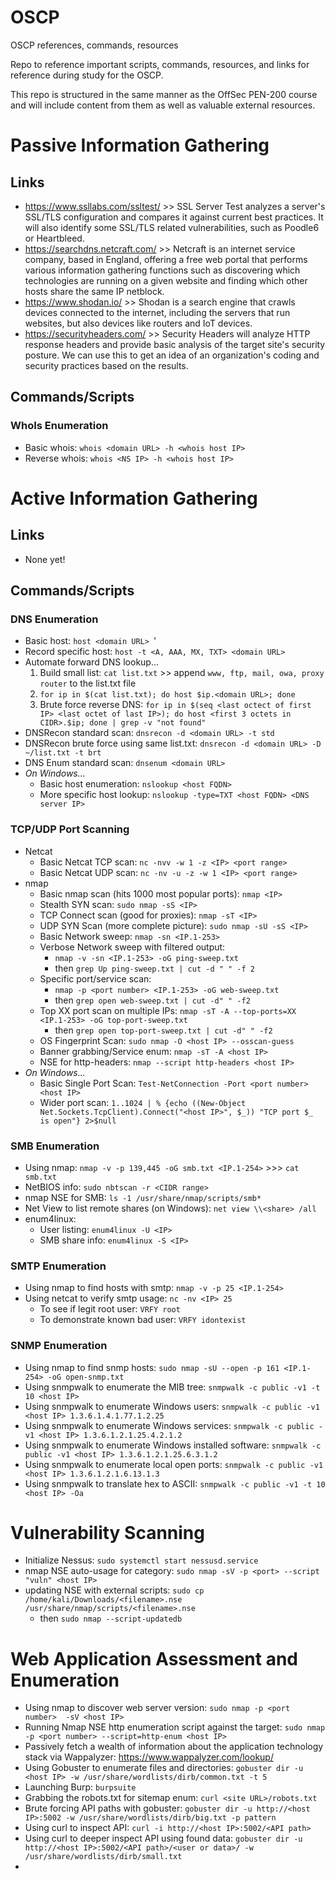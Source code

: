# OSCP
OSCP references, commands, resources

Repo to reference important scripts, commands, resources, and links for reference during study for the OSCP.

This repo is structured in the same manner as the OffSec PEN-200 course and will include content from them as well as valuable external resources.

# **Passive Information Gathering**

## **Links**

- https://www.ssllabs.com/ssltest/ >> SSL Server Test analyzes a server's SSL/TLS configuration and compares it against current best practices. It will also identify some SSL/TLS related vulnerabilities, such as Poodle6 or Heartbleed. 
- https://searchdns.netcraft.com/ >> Netcraft is an internet service company, based in England, offering a free web portal that performs various information gathering functions such as discovering which technologies are running on a given website and finding which other hosts share the same IP netblock.
- https://www.shodan.io/ >> Shodan is a search engine that crawls devices connected to the internet, including the servers that run websites, but also devices like routers and IoT devices.
- https://securityheaders.com/ >> Security Headers will analyze HTTP response headers and provide basic analysis of the target site's security posture. We can use this to get an idea of an organization's coding and security practices based on the results.

## **Commands/Scripts**

### WhoIs Enumeration

- Basic whois: ``` whois <domain URL> -h <whois host IP> ```
- Reverse whois: ``` whois <NS IP> -h <whois host IP> ```

# **Active Information Gathering**

## **Links**

- None yet!

## **Commands/Scripts**

### DNS Enumeration

- Basic host: ```host <domain URL> ```'
- Record specific host: ```host -t <A, AAA, MX, TXT> <domain URL>```
- Automate forward DNS lookup...
  1. Build small list: ```cat list.txt``` >> append ```www, ftp, mail, owa, proxy router``` to the list.txt file
  2. ```for ip in $(cat list.txt); do host $ip.<domain URL>; done```
  3. Brute force reverse DNS: ```for ip in $(seq <last octect of first IP> <last octet of last IP>); do host <first 3 octets in CIDR>.$ip; done | grep -v "not found"```
- DNSRecon standard scan: ```dnsrecon -d <domain URL> -t std```
- DNSRecon brute force using same list.txt: ```dnsrecon -d <domain URL> -D ~/list.txt -t brt```
- DNS Enum standard scan: ```dnsenum <domain URL>```
- _On Windows..._
  - Basic host enumeration: ```nslookup <host FQDN>```
  - More specific host lookup: ```nslookup -type=TXT <host FQDN> <DNS server IP>```

### TCP/UDP Port Scanning

- Netcat
  - Basic Netcat TCP scan: ```nc -nvv -w 1 -z <IP> <port range>```
  - Basic Netcat UDP scan: ```nc -nv -u -z -w 1 <IP> <port range>```
- nmap
  - Basic nmap scan (hits 1000 most popular ports): ```nmap <IP>```
  - Stealth SYN scan: ```sudo nmap -sS <IP>```
  - TCP Connect scan (good for proxies): ```nmap -sT <IP>```
  - UDP SYN Scan (more complete picture): ```sudo nmap -sU -sS <IP>```
  - Basic Network sweep: ```nmap -sn <IP.1-253>```
  - Verbose Network sweep with filtered output:
    - ```nmap -v -sn <IP.1-253> -oG ping-sweep.txt```
    - then ```grep Up ping-sweep.txt | cut -d " " -f 2```
  - Specific port/service scan:
    - ```nmap -p <port number> <IP.1-253> -oG web-sweep.txt```
    - then ```grep open web-sweep.txt | cut -d" " -f2```
  - Top XX port scan on multiple IPs: ```nmap -sT -A --top-ports=XX <IP.1-253> -oG top-port-sweep.txt```
    - then ```grep open top-port-sweep.txt | cut -d" " -f2```
  - OS Fingerprint Scan: ```sudo nmap -O <host IP> --osscan-guess```
  - Banner grabbing/Service enum: ```nmap -sT -A <host IP>```
  - NSE for http-headers: ```nmap --script http-headers <host IP>```
- _On Windows..._
  - Basic Single Port Scan: ```Test-NetConnection -Port <port number> <host IP>```
  - Wider port scan: ```1..1024 | % {echo ((New-Object Net.Sockets.TcpClient).Connect("<host IP>", $_)) "TCP port $_ is open"} 2>$null```

### SMB Enumeration

- Using nmap: ```nmap -v -p 139,445 -oG smb.txt <IP.1-254>``` >>> ```cat smb.txt```
- NetBIOS info: ```sudo nbtscan -r <CIDR range>```
- nmap NSE for SMB: ```ls -1 /usr/share/nmap/scripts/smb*```
- Net View to list remote shares (on Windows): ```net view \\<share> /all```
- enum4linux:
  - User listing: ```enum4linux -U <IP>```
  - SMB share info: ```enum4linux -S <IP>```

### SMTP Enumeration

- Using nmap to find hosts with smtp: ```nmap -v -p 25 <IP.1-254>```
- Using netcat to verify smtp usage: ```nc -nv <IP> 25```
  - To see if legit root user: ```VRFY root```
  - To demonstrate known bad user: ```VRFY idontexist```
 
### SNMP Enumeration

- Using nmap to find snmp hosts: ```sudo nmap -sU --open -p 161 <IP.1-254> -oG open-snmp.txt```
- Using snmpwalk to enumerate the MIB tree: ```snmpwalk -c public -v1 -t 10 <host IP>```
- Using snmpwalk to enumerate Windows users: ```snmpwalk -c public -v1 <host IP> 1.3.6.1.4.1.77.1.2.25```
- Using snmpwalk to enumerate Windows services: ```snmpwalk -c public -v1 <host IP> 1.3.6.1.2.1.25.4.2.1.2```
- Using snmpwalk to enumerate Windows installed software: ```snmpwalk -c public -v1 <host IP> 1.3.6.1.2.1.25.6.3.1.2```
- Using snmpwalk to enumerate local open ports: ```snmpwalk -c public -v1 <host IP> 1.3.6.1.2.1.6.13.1.3```
- Using snmpwalk to translate hex to ASCII: ```snmpwalk -c public -v1 -t 10 <host IP> -Oa```

# Vulnerability Scanning

- Initialize Nessus: ```sudo systemctl start nessusd.service```
- nmap NSE auto-usage for category: ```sudo nmap -sV -p <port> --script "vuln" <host IP>```
- updating NSE with external scripts: ```sudo cp /home/kali/Downloads/<filename>.nse /usr/share/nmap/scripts/<filename>.nse```
  - then ```sudo nmap --script-updatedb```

# Web Application Assessment and Enumeration

- Using nmap to discover web server version: ```sudo nmap -p <port number>  -sV <host IP>```
- Running Nmap NSE http enumeration script against the target: ```sudo nmap -p <port number> --script=http-enum <host IP>```
- Passively fetch a wealth of information about the application technology stack via Wappalyzer: https://www.wappalyzer.com/lookup/
- Using Gobuster to enumerate files and directories: ```gobuster dir -u <host IP> -w /usr/share/wordlists/dirb/common.txt -t 5```
- Launching Burp: ```burpsuite```
- Grabbing the robots.txt for sitemap enum: ```curl <site URL>/robots.txt```
- Brute forcing API paths with gobuster: ```gobuster dir -u http://<host IP>:5002 -w /usr/share/wordlists/dirb/big.txt -p pattern```
- Using curl to inspect API: ```curl -i http://<host IP>:5002/<API path>```
- Using curl to deeper inspect API using found data: ```gobuster dir -u http://<host IP>:5002/<API path>/<user or data>/ -w /usr/share/wordlists/dirb/small.txt```
- 
